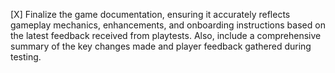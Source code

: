 [X] Finalize the game documentation, ensuring it accurately reflects gameplay mechanics, enhancements, and onboarding instructions based on the latest feedback received from playtests. Also, include a comprehensive summary of the key changes made and player feedback gathered during testing.